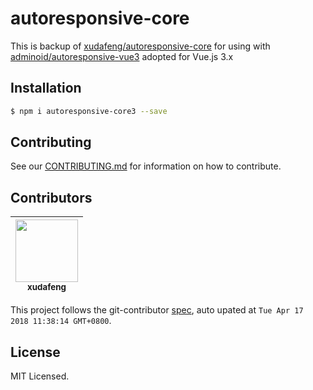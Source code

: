 # autoresponsive-core

This is backup of [xudafeng/autoresponsive-core](https://github.com/xudafeng/autoresponsive-core.git) for using with [adminoid/autoresponsive-vue3](https://github.com/adminoid/autoresponsive-vue3) adopted for Vue.js 3.x  

## Installation

``` bash
$ npm i autoresponsive-core3 --save
```

## Contributing

See our [CONTRIBUTING.md](./CONTRIBUTING.md) for information on how to contribute.

<!-- GITCONTRIBUTOR_START -->

## Contributors

| [<img src="https://avatars1.githubusercontent.com/u/1011681?v=4" width="100px;"/><br/><sub><b>xudafeng</b></sub>](https://github.com/xudafeng)<br/> |
|:---------------------------------------------------------------------------------------------------------------------------------------------------:|


This project follows the git-contributor [spec](https://github.com/xudafeng/git-contributor), auto upated at `Tue Apr 17 2018 11:38:14 GMT+0800`.

<!-- GITCONTRIBUTOR_END -->

## License

MIT Licensed.
